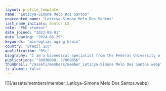 ```yaml
---
layout: profile_template
name: "Letícya-Simone Melo Dos Santos"
unaccented_name: "Leticya-Simone Melo Dos Santos"
last_name_initials: Santos LS
role: "PhD student"
date_joined: "2022-08-01"
date_leaving: "2024-08-29"
keywords: "microglia; aging brain"
country: "Brazil 🇧🇷"
qualification: "BSc"
biography: "I am a biomedical specialist from the Federal University of Pernambuco (UFPE), Brazil, my country of origin. During graduation, I conducted research in two major areas– Neuroendocrine Physiology and Population Genetics. In Physiology, I developed in vivo experiments with the objective of understanding the response of the HMGB1 protein in the Hypothalamus-Neurohypophyseal Axis in the face of sepsis situations. In the area of Genetics, I worked with the development and updating of the Database of Genetic Profiles of a State in Brazil. I am now a PhD student, in the double-degree modality at the University of Groningen and at PUCRS in Brazil, and my main topic of interest includes microglia and their relationship with aging brain. In my free time I enjoy writing, exercising, and discovering new places."
publications: "38030088; 37969056"
thumbnail: "/assets/members/member_Letícya-Simone Melo Dos Santos.webp"
is_alumni: false
---
```


 ![](/assets/members/member_Letícya-Simone Melo Dos Santos.webp)

 